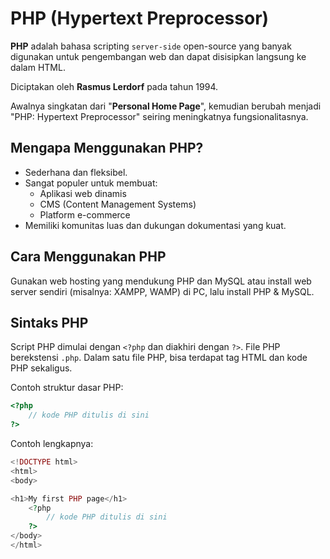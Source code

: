 # PHP (Hypertext Preprocessor)

**PHP** adalah bahasa scripting `server-side` open-source yang banyak digunakan untuk pengembangan web dan dapat disisipkan langsung ke dalam HTML.

Diciptakan oleh **Rasmus Lerdorf** pada tahun 1994.

Awalnya singkatan dari "**Personal Home Page**", kemudian berubah menjadi "PHP: Hypertext Preprocessor" seiring meningkatnya fungsionalitasnya.

## Mengapa Menggunakan PHP?

- Sederhana dan fleksibel.
- Sangat populer untuk membuat:
  - Aplikasi web dinamis
  - CMS (Content Management Systems)
  - Platform e-commerce
- Memiliki komunitas luas dan dukungan dokumentasi yang kuat.

## Cara Menggunakan PHP

Gunakan web hosting yang mendukung PHP dan MySQL atau install web server sendiri (misalnya: XAMPP, WAMP) di PC, lalu install PHP & MySQL.

## Sintaks PHP

Script PHP dimulai dengan `<?php` dan diakhiri dengan `?>`. File PHP berekstensi `.php`. Dalam satu file PHP, bisa terdapat tag HTML dan kode PHP sekaligus.

Contoh struktur dasar PHP:
```php
<?php
    // kode PHP ditulis di sini
?>
```

Contoh lengkapnya:
```php
<!DOCTYPE html>
<html>
<body>

<h1>My first PHP page</h1>
    <?php
        // kode PHP ditulis di sini
    ?>
</body>
</html>
```